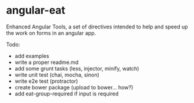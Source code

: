 # angular-eat
Enhanced Angular Tools, a set of directives intended to help and speed up the work on forms in an angular app.

Todo:
- add examples
- write a proper readme.md
- add some grunt tasks (less, injector, minify, watch)
- write unit test (chai, mocha, sinon)
- write e2e test (protractor)
- create bower package (upload to bower... how?)
- add eat-group-required if input is required
